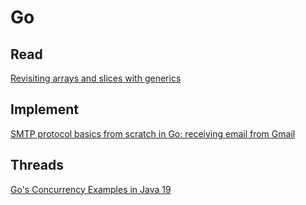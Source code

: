
# Go

## Read

[Revisiting arrays and slices with generics](https://quii.gitbook.io/learn-go-with-tests/go-fundamentals/revisiting-arrays-and-slices-with-generics)

## Implement

[SMTP protocol basics from scratch in Go: receiving email from Gmail](https://notes.eatonphil.com/handling-email-from-gmail-smtp-protocol-basics.html)

## Threads

[Go's Concurrency Examples in Java 19](https://mccue.dev/pages/5-2-22-go-concurrency-in-java)